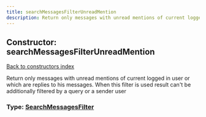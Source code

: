 ```yaml
---
title: searchMessagesFilterUnreadMention
description: Return only messages with unread mentions of current logged in user or which are replies to his messages. When this filter is used result can't be additionally filtered by a query or a sender user
---
```

## Constructor: searchMessagesFilterUnreadMention  
[Back to constructors index](index.md)



Return only messages with unread mentions of current logged in user or which are replies to his messages. When this filter is used result can't be additionally filtered by a query or a sender user




### Type: [SearchMessagesFilter](../types/SearchMessagesFilter.md)


